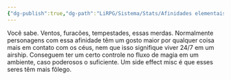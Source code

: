 ```yaml
---
{"dg-publish":true,"dg-path":"LiRPG/Sistema/Stats/Afinidades elementais/Ar.md","permalink":"/li-rpg/sistema/stats/afinidades-elementais/ar/","created":"2025-01-11T01:27:25.606-03:00","updated":"2025-01-12T02:32:56.616-03:00"}
---
```



Você sabe. Ventos, furacões, tempestades, essas merdas. Normalmente personagens com essa afinidade têm um gosto maior por qualquer coisa mais em contato com os céus, nem que isso signifique viver 24/7 em um airship. Conseguem ter um certo controle no fluxo de magia em um ambiente, caso poderosos o suficiente. Um side effect misc é que esses seres têm mais fôlego.